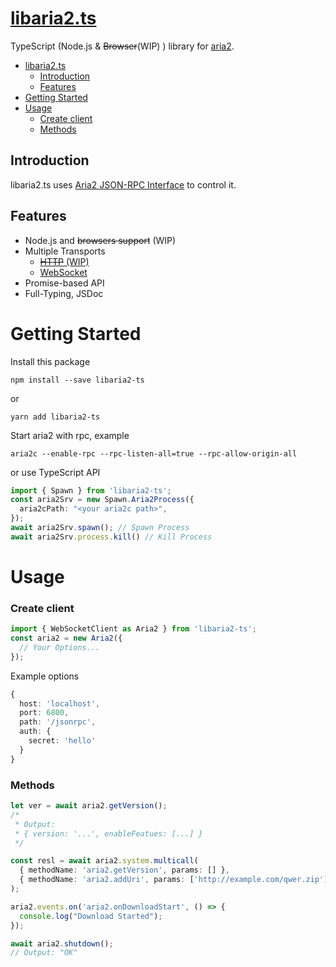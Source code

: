 # [libaria2.ts](https://www.npmjs.com/package/libaria2-ts)
TypeScript (Node.js & ~~Browser~~(WIP) ) library for [aria2](https://aria2.github.io/).

- [libaria2.ts](#libaria2ts)
  - [Introduction](#introduction)
  - [Features](#features)
- [Getting Started](#getting-started)
- [Usage](#usage)
    - [Create client](#create-client)
    - [Methods](#methods)

## Introduction
libaria2.ts uses [Aria2 JSON-RPC Interface](https://aria2.github.io/manual/en/html/aria2c.html#rpc-interface) to control it.

## Features
- Node.js and ~~browsers support~~ (WIP)
- Multiple Transports
  - [~~HTTP~~ (WIP)](https://aria2.github.io/manual/en/html/aria2c.html#rpc-interface)
  - [WebSocket](https://aria2.github.io/manual/en/html/aria2c.html#json-rpc-over-websocket)
- Promise-based API
- Full-Typing, JSDoc

# Getting Started
Install this package
```
npm install --save libaria2-ts
```
or
```
yarn add libaria2-ts
```



Start aria2 with rpc, example
```
aria2c --enable-rpc --rpc-listen-all=true --rpc-allow-origin-all
```
or use TypeScript API
```ts
import { Spawn } from 'libaria2-ts';
const aria2Srv = new Spawn.Aria2Process({
  aria2cPath: "<your aria2c path>",
});
await aria2Srv.spawn(); // Spawn Process
await aria2Srv.process.kill() // Kill Process
```

# Usage

### Create client
```ts
import { WebSocketClient as Aria2 } from 'libaria2-ts';
const aria2 = new Aria2({
  // Your Options...
});
```

Example options
```ts
{
  host: 'localhost',
  port: 6800,
  path: '/jsonrpc',
  auth: {
    secret: 'hello'
  }
}
```

### Methods
```ts
let ver = await aria2.getVersion();
/*
 * Output:
 * { version: '...', enableFeatues: [...] }
 */

const resl = await aria2.system.multicall(
  { methodName: 'aria2.getVersion', params: [] },
  { methodName: 'aria2.addUri', params: ['http://example.com/qwer.zip'] }
);

aria2.events.on('aria2.onDownloadStart', () => {
  console.log("Download Started");
});

await aria2.shutdown();
// Output: "OK"

```
